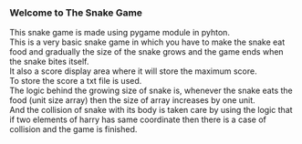 ###   Welcome to The Snake Game
  This snake game is made using pygame module in pyhton.<br /> This is a very basic snake game in which you have to make the snake eat food and gradually the size of the snake grows and the game ends when the snake bites itself.<br />  It also a score display area where it will store the maximum score.<br />  To store the score a txt file is used.<br />  The logic behind the growing size of snake is, whenever the snake eats the food (unit size array) then the size of array increases by one unit.<br />  And the collision of snake with its body is taken care by using the logic that if two elements of harry has same coordinate then there is a case of collision and the game is finished.
